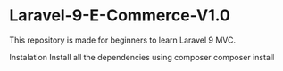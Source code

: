# Laravel-9-E-Commerce-V1.0
This repository is made for beginners to learn Laravel 9 MVC.

Instalation
Install all the dependencies using composer
composer install
